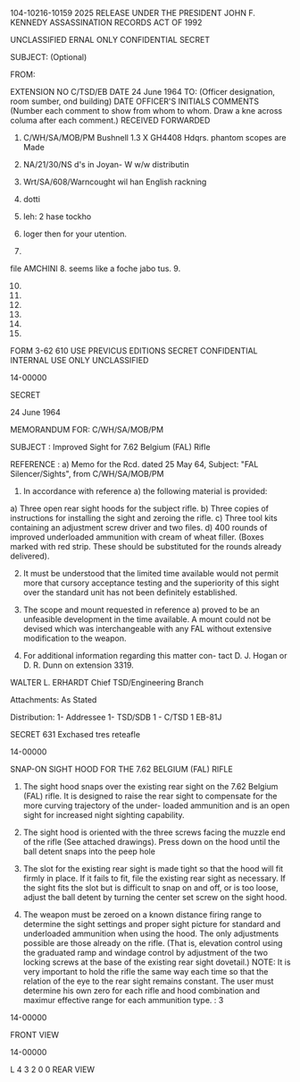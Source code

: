 104-10216-10159
2025 RELEASE UNDER THE PRESIDENT JOHN F. KENNEDY ASSASSINATION RECORDS ACT OF 1992

UNCLASSIFIED
ERNAL
ONLY
CONFIDENTIAL
SECRET

SUBJECT: (Optional)

FROM:

EXTENSION NO
C/TSD/EB
DATE
24 June 1964
TO: (Officer designation, room sumber, ond
building)
DATE
OFFICER'S
INITIALS
COMMENTS (Number each comment to show from whom
to whom. Draw a kne across columa after each comment.)
RECEIVED
FORWARDED

1. C/WH/SA/MOB/PM Bushnell 1.3 X
GH4408 Hdqrs.  phantom scopes are
Made

2. NA/21/30/NS  d's in Joyan-
W w/w distributin

3. Wrt/SA/608/Warncought wil han English rackning

4. dotti

5. leh: 2 hase
tockho
6. loger then for
your utention.

7.
file AMCHINI
8. seems like a foche jabo
tus.
9.

10.

11.

12.

13.

14.

15.
FORM
3-62
610
USE PREVICUS
EDITIONS
SECRET
CONFIDENTIAL
INTERNAL
USE ONLY
UNCLASSIFIED

14-00000

SECRET

24 June 1964

MEMORANDUM FOR: C/WH/SA/MOB/PM

SUBJECT : Improved Sight for 7.62 Belgium (FAL) Rifle

REFERENCE : a) Memo for the Rcd. dated 25 May 64,
Subject: "FAL Silencer/Sights", from
C/WH/SA/MOB/PM

1. In accordance with reference a) the following material
is provided:

a) Three open rear sight hoods for the subject rifle.
b) Three copies of instructions for installing the
sight and zeroing the rifle.
c) Three tool kits containing an adjustment screw
driver and two files.
d) 400 rounds of improved underloaded ammunition with
cream of wheat filler. (Boxes marked with red strip.
These should be substituted for the rounds already
delivered).

2. It must be understood that the limited time available
would not permit more that cursory acceptance testing and the
superiority of this sight over the standard unit has not been
definitely established.

3. The scope and mount requested in reference a) proved
to be an unfeasible development in the time available. A mount
could not be devised which was interchangeable with any FAL
without extensive modification to the weapon.

4. For additional information regarding this matter con-
tact D. J. Hogan or D. R. Dunn on extension 3319.

WALTER L. ERHARDT
Chief
TSD/Engineering Branch

Attachments: As Stated

Distribution:
1- Addressee
1- TSD/SDB
1 - C/TSD
1 EB-81J

SECRET
631
Exchased tres reteafle

14-00000

SNAP-ON SIGHT HOOD FOR
THE 7.62 BELGIUM (FAL) RIFLE

1. The sight hood snaps over the existing rear sight on
the 7.62 Belgium (FAL) rifle. It is designed to raise the rear
sight to compensate for the more curving trajectory of the under-
loaded ammunition and is an open sight for increased night sighting
capability.

2. The sight hood is oriented with the three screws facing
the muzzle end of the rifle (See attached drawings). Press
down on the hood until the ball detent snaps into the peep hole

3. The slot for the existing rear sight is made tight
so that the hood will fit firmly in place. If it fails to fit,
file the existing rear sight as necessary. If the sight fits
the slot but is difficult to snap on and off, or is too loose,
adjust the ball detent by turning the center set screw on the
sight hood.

4. The weapon must be zeroed on a known distance firing
range to determine the sight settings and proper sight picture
for standard and underloaded ammunition when using the hood.
The only adjustments possible are those already on the rifle.
(That is, elevation control using the graduated ramp and windage
control by adjustment of the two locking screws at the base of
the existing rear sight dovetail.)
NOTE: It is very important to hold the rifle the same way each
time so that the relation of the eye to the rear sight
remains constant. The user must determine his own zero
for each rifle and hood combination and maximur effective
range for each ammunition type.
:
3

14-00000

FRONT VIEW

14-00000

L
4
3
2
0
0
REAR VIEW
